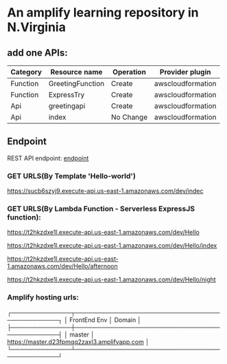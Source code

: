 # An amplify learning repository in N.Virginia

## add one APIs:

| Category | Resource name    | Operation | Provider plugin   |
| -------- | ---------------- | --------- | ----------------- |
| Function | GreetingFunction | Create    | awscloudformation |
| Function | ExpressTry       | Create    | awscloudformation |
| Api      | greetingapi      | Create    | awscloudformation |
| Api      | index            | No Change | awscloudformation |

## Endpoint
REST API endpoint: 
<a href="https://t2hkzdxe1l.execute-api.us-east-1.amazonaws.com/dev"> endpoint </a>

### GET URLS(By Template 'Hello-world')

https://sucb6szyj9.execute-api.us-east-1.amazonaws.com/dev/indec

### GET URLS(By Lambda Function - Serverless ExpressJS function):

https://t2hkzdxe1l.execute-api.us-east-1.amazonaws.com/dev/Hello

https://t2hkzdxe1l.execute-api.us-east-1.amazonaws.com/dev/Hello/index

https://t2hkzdxe1l.execute-api.us-east-1.amazonaws.com/dev/Hello/afternoon

https://t2hkzdxe1l.execute-api.us-east-1.amazonaws.com/dev/Hello/night

### Amplify hosting urls: 
┌──────────────┬──────────────────────────────────────────────┐
│ FrontEnd Env │ Domain                                       │
├──────────────┼──────────────────────────────────────────────┤
│ master       │ https://master.d23fpmqq2zaxl3.amplifyapp.com │
└──────────────┴──────────────────────────────────────────────┘
